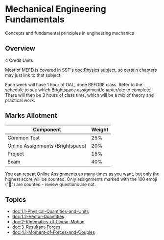 # Mechanical Engineering Fundamentals

Concepts and fundamental principles in engineering mechanics

## Overview

4 Credit Units

Most of MEFD is covered in SST's <doc:Physics> subject, so certain chapters may just link to that subject.

Each week will have 1 hour of OAL, done BEFORE class. Refer to the schedule to see which Brightspace 
assignment/chapter/etc to complete. There will then be 3 hours of class time, which will be a mix of 
theory and practical work.

## Marks Allotment

| Component | Weight |
| -------- | ------ |
| Common Test | 25% |
| Online Assignments (Brightspace) | 20% |
| Project | 15% |
| Exam | 40% |

You can repeat Online Assignments as many times as you want, but only the highest score will be counted. Only assignments marked with the 100 emoji ("💯") are counted - review questions are not.

## Topics
- <doc:1.1-Physical-Quantities-and-Units>
- <doc:1.2-Vector-Quantities>
- <doc:2-Kinematics-of-Linear-Motion>
- <doc:3-Resultant-Forces>
- <doc:4.1-Moment-of-Forces-and-Couples>